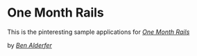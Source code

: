 # One Month Rails

This is the pinteresting sample applications for
[*One Month Rails*](http://onemonthrails.com)

by [*Ben Alderfer*](http://awagames.com)